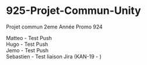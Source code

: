 # 925-Projet-Commun-Unity
Projet commun 2eme Année Promo 924 

Matteo - Test Push  
Hugo - Test Push    
Jemo - Test Push    
Sebastien - Test liaison Jira (KAN-19 - )   
